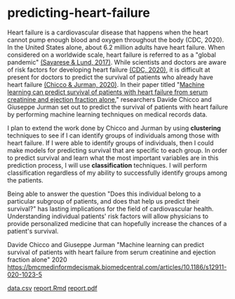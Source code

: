 # predicting-heart-failure

Heart failure is a cardiovascular disease that happens when the heart cannot pump enough blood and oxygen throughout the body (CDC, 2020).  In the United States alone, about 6.2 million adults have heart failure. When considered on a worldwide scale, heart failure is referred to as a "global pandemic" [(Savarese & Lund, 2017)](https://www.ncbi.nlm.nih.gov/pmc/articles/PMC5494150/).  While scientists and doctors are aware of risk factors for developing heart failure [(CDC, 2020)](https://www.cdc.gov/heartdisease/heart_failure.htm), it is difficult at present for doctors to predict the survival of patients who already have heart failure [(Chicco & Jurman, 2020)](https://bmcmedinformdecismak.biomedcentral.com/articles/10.1186/s12911-020-1023-5).  In their paper titled "[Machine learning can predict survival of patients with heart failure from serum creatinine and ejection fraction alone](https://bmcmedinformdecismak.biomedcentral.com/articles/10.1186/s12911-020-1023-5)," researchers Davide Chicco and Giuseppe Jurman set out to predict the survival of patients with heart failure by performing machine learning techniques on medical records data.

I plan to extend the work done by Chicco and Jurman by using **clustering** techniques to see if I can identify groups of individuals among those with heart failure.  If I were able to identify groups of individuals, then I could make models for predicting survival that are specific to each group.  In order to predict survival and learn what the most important variables are in this prediction process, I will use **classification** techniques.  I will perform classification regardless of my ability to successfully identify groups among the patients.  

Being able to answer the question "Does this individual belong to a particular subgroup of patients, and does that help us predict their survival?" has lasting implications for the field of cardiovascular health.  Understanding individual patients' risk factors will allow physicians to provide personalized medicine that can hopefully increase the chances of a patient's survival. 

Davide Chicco and Giuseppe Jurman
"Machine learning can predict survival of patients with heart failure from serum creatinine and ejection fraction alone"
2020
https://bmcmedinformdecismak.biomedcentral.com/articles/10.1186/s12911-020-1023-5

[data.csv](https://github.com/nfrontero20/predicting-heart-failure/blob/master/data.csv)
[report.Rmd](https://github.com/nfrontero20/predicting-heart-failure/blob/master/report.Rmd)
[report.pdf](https://github.com/nfrontero20/predicting-heart-failure/blob/master/report.pdf)
